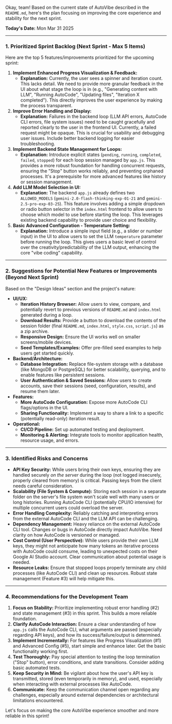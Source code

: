 Okay, team! Based on the current state of AutoVibe described in the `README.md`, here's the plan
focusing on improving the core experience and stability for the next sprint.

**Today's Date:** Mon Mar 31 2025

---

### 1. Prioritized Sprint Backlog (Next Sprint - Max 5 Items)

Here are the top 5 features/improvements prioritized for the upcoming sprint:

1.  **Implement Enhanced Progress Visualization & Feedback:**
    - **Explanation:** Currently, the user sees a spinner and iteration count. This lacks detail. We
      need to provide more granular feedback in the UI about what stage the loop is in (e.g.,
      "Generating content with LLM", "Running AutoCode", "Updating files", "Iteration X completed").
      This directly improves the user experience by making the process transparent.
2.  **Improve Error Handling and Display:**
    - **Explanation:** Failures in the backend loop (LLM API errors, AutoCode CLI errors, file
      system issues) need to be caught gracefully and reported clearly to the user in the frontend
      UI. Currently, a failed request might be opaque. This is crucial for usability and debugging
      user issues. Include better backend logging for easier troubleshooting.
3.  **Implement Backend State Management for Loops:**
    - **Explanation:** Introduce explicit states (`pending`, `running`, `completed`, `failed`,
      `stopped`) for each loop session managed by `app.js`. This provides a more robust foundation
      for handling concurrent requests, ensuring the "Stop" button works reliably, and preventing
      orphaned processes. It's a prerequisite for more advanced features like history or session
      management.
4.  **Add LLM Model Selection in UI:**
    - **Explanation:** The backend `app.js` already defines two `ALLOWED_MODELS`
      (`gemini-2.0-flash-thinking-exp-01-21` and `gemini-2.5-pro-exp-03-25`). This feature involves
      adding a simple dropdown or radio button selector in the `index.html` frontend to allow users
      to choose which model to use before starting the loop. This leverages existing backend
      capability to provide user choice and flexibility.
5.  **Basic Advanced Configuration - Temperature Setting:**
    - **Explanation:** Introduce a simple input field (e.g., a slider or number input) in the UI to
      allow users to set the LLM `temperature` parameter before running the loop. This gives users a
      basic level of control over the creativity/predictability of the LLM output, enhancing the
      core "vibe coding" capability.

---

### 2. Suggestions for Potential New Features or Improvements (Beyond Next Sprint)

Based on the "Design Ideas" section and the project's nature:

- **UI/UX:**
    - **Iteration History Browser:** Allow users to view, compare, and potentially revert to
      previous versions of `README.md` and `index.html` generated during a loop.
    - **Download Results:** Provide a button to download the contents of the session folder (final
      `README.md`, `index.html`, `style.css`, `script.js`) as a zip archive.
    - **Responsive Design:** Ensure the UI works well on smaller screens/mobile devices.
    - **Seed Templates/Examples:** Offer pre-filled seed examples to help users get started quickly.
- **Backend/Architecture:**
    - **Database Integration:** Replace file-system storage with a database (like MongoDB or
      PostgreSQL) for better scalability, querying, and to enable features like persistent sessions.
    - **User Authentication & Saved Sessions:** Allow users to create accounts, save their sessions
      (seed, configuration, results), and resume them later.
- **Features:**
    - **More AutoCode Configuration:** Expose more AutoCode CLI flags/options in the UI.
    - **Sharing Functionality:** Implement a way to share a link to a specific (potentially
      read-only) iteration result.
- **Operational:**
    - **CI/CD Pipeline:** Set up automated testing and deployment.
    - **Monitoring & Alerting:** Integrate tools to monitor application health, resource usage, and
      errors.

---

### 3. Identified Risks and Concerns

- **API Key Security:** While users bring their own keys, ensuring they are handled securely _on the
  server_ during the loop (not logged insecurely, properly cleared from memory) is critical. Passing
  keys from the client needs careful consideration.
- **Scalability (File System & Compute):** Storing each session in a separate folder on the server's
  file system won't scale well with many users or long histories. Running AutoCode CLI (potentially
  CPU/IO intensive) for multiple concurrent users could overload the server.
- **Error Handling Complexity:** Reliably catching and interpreting errors from the external
  AutoCode CLI and the LLM API can be challenging.
- **Dependency Management:** Heavy reliance on the external AutoCode CLI tool. Changes or bugs in
  AutoCode directly impact AutoVibe. Need clarity on how AutoCode is versioned or managed.
- **Cost Control (User Perspective):** While users provide their _own_ LLM keys, they might not
  anticipate how many tokens an iterative process with AutoCode could consume, leading to unexpected
  costs on their Google AI Studio account. Clear communication about potential usage is needed.
- **Resource Leaks:** Ensure that stopped loops properly terminate any child processes (like
  AutoCode CLI) and clean up resources. Robust state management (Feature #3) will help mitigate
  this.

---

### 4. Recommendations for the Development Team

1.  **Focus on Stability:** Prioritize implementing robust error handling (#2) and state management
    (#3) in this sprint. This builds a more reliable foundation.
2.  **Clarify AutoCode Interaction:** Ensure a clear understanding of how `app.js` calls the
    AutoCode CLI, what arguments are passed (especially regarding API keys), and how its
    success/failure/output is determined.
3.  **Implement Incrementally:** For features like Progress Visualization (#1) and Advanced Config
    (#5), start simple and enhance later. Get the basic functionality working first.
4.  **Test Thoroughly:** Pay special attention to testing the loop termination ("Stop" button),
    error conditions, and state transitions. Consider adding basic automated tests.
5.  **Keep Security in Mind:** Be vigilant about how the user's API key is transmitted, stored (even
    temporarily in memory), and used, especially when interacting with external processes like
    AutoCode.
6.  **Communicate:** Keep the communication channel open regarding any challenges, especially around
    external dependencies or architectural limitations encountered.

Let's focus on making the core AutoVibe experience smoother and more reliable in this sprint!
